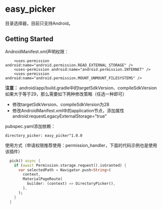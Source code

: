 # easy_picker

目录选择器，目前只支持Android。

## Getting Started
AndroidManifest.xml声明权限：
```    <uses-permission android:name="android.permission.WRITE_EXTERNAL_STORAGE" />
    <uses-permission android:name="android.permission.READ_EXTERNAL_STORAGE" />
    <uses-permission android:name="android.permission.INTERNET" />
    <uses-permission android:name="android.permission.MOUNT_UNMOUNT_FILESYSTEMS" />
```

**注意：** android/app/build.gradle中的targetSdkVersion、compileSdkVersion如果大于等于29，那么需要如下两种修改策略（任选一种即可）
* 修改targetSdkVersion、compileSdkVersion为28
* 修改AndroidManifest.xml中的application节点，添加属性android:requestLegacyExternalStorage="true"

pubspec.yaml添加依赖：

```
directory_picker: easy_picker^1.0.0
```

使用方式（申请权限推荐使用：permission_handler，下面的代码示例也是使用该插件）
```dart
  pick() async {
    if (await Permission.storage.request().isGranted) {
      var selectedPath = Navigator.push<String>(
        context,
        MaterialPageRoute(
          builder: (context) => DirectoryPicker(),
        ),
      );
    }
  }
```


